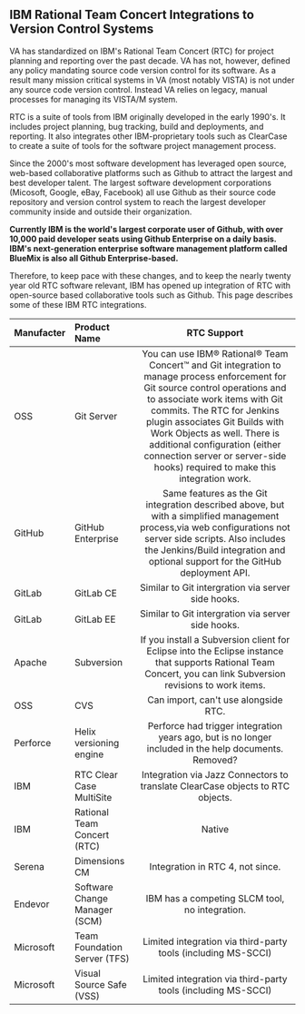 ## IBM Rational Team Concert Integrations to Version Control Systems

VA has standardized on IBM's Rational Team Concert (RTC) for project planning and reporting over the past decade.  VA has not, however, defined any policy mandating source code version control for its software. As a result many mission critical systems in VA (most notably VISTA) is not under any source code version control. Instead VA relies on legacy, manual processes for managing its VISTA/M system. 

RTC is a suite of tools from IBM originally developed in the early 1990's. It includes project planning, bug tracking, build and deployments, and reporting. It also integrates other IBM-proprietary tools such as ClearCase to create a suite of tools for the software project management process.   

Since the 2000's most software development has leveraged open source, web-based collaborative platforms such as Github to attract the largest and best developer talent. The largest software development corporations (Micosoft, Google, eBay, Facebook) all use Github as their source code repository and version control system to reach the largest developer community inside and outside their organization. 

__Currently IBM is the world's largest corporate user of Github,  with over 10,000 paid developer seats using Github Enterprise on a daily basis.  IBM's next-generation enterprise software management platform called BlueMix is also all Github Enterprise-based.__

Therefore, to keep pace with these changes, and to keep the nearly twenty year old RTC software relevant, IBM has opened up integration of RTC with open-source based collaborative tools such as Github.  This page describes some of these IBM RTC integrations.


| Manufacter | Product Name | RTC Support | 
|:------- |:------- |:------:|
| OSS | Git Server | You can use IBM® Rational® Team Concert™ and Git integration to manage process enforcement for Git source control operations and to associate work items with Git commits. The RTC for Jenkins plugin associates Git Builds with Work Objects as well. There is additional configuration (either connection server or server-side hooks) required to make this integration work. |
| GitHub | GitHub Enterprise | Same features as the Git integration described above, but with a simplified management process,via web configurations not server side scripts. Also includes the Jenkins/Build integration and optional support for the GitHub deployment API. |
| GitLab | GitLab CE | Similar to Git intergration via server side hooks. |
| GitLab | GitLab EE | Similar to Git intergration via server side hooks. |
| Apache | Subversion | If you install a Subversion client for Eclipse into the Eclipse instance that supports Rational Team Concert, you can link Subversion revisions to work items. |
| OSS | CVS | Can import, can't use alongside RTC. |
| Perforce | Helix versioning engine | Perforce had trigger integration years ago, but is no longer included in the help documents. Removed?  |
| IBM | RTC Clear Case MultiSite | Integration via Jazz Connectors to translate ClearCase objects to RTC objects. |
| IBM | Rational Team Concert (RTC) | Native |
| Serena | Dimensions CM | Integration in RTC 4, not since. |
| Endevor | Software Change Manager (SCM) | IBM has a competing SLCM tool, no integration. |
| Microsoft | Team Foundation Server (TFS) | Limited integration via third-party tools (including MS-SCCI) |
| Microsoft | Visual Source Safe (VSS) | Limited integration via third-party tools (including MS-SCCI) |

